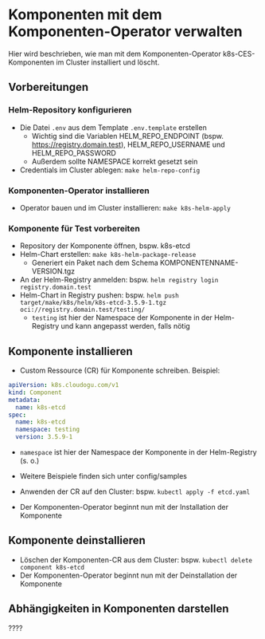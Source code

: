 # Komponenten mit dem Komponenten-Operator verwalten

Hier wird beschrieben, wie man mit dem Komponenten-Operator k8s-CES-Komponenten im Cluster installiert und löscht.

## Vorbereitungen

### Helm-Repository konfigurieren
- Die Datei `.env` aus dem Template `.env.template` erstellen
    - Wichtig sind die Variablen HELM_REPO_ENDPOINT (bspw. https://registry.domain.test), HELM_REPO_USERNAME und HELM_REPO_PASSWORD
    - Außerdem sollte NAMESPACE korrekt gesetzt sein
- Credentials im Cluster ablegen: `make helm-repo-config`

### Komponenten-Operator installieren
- Operator bauen und im Cluster installieren: `make k8s-helm-apply`

### Komponente für Test vorbereiten
- Repository der Komponente öffnen, bspw. k8s-etcd
- Helm-Chart erstellen: `make k8s-helm-package-release`
    - Generiert ein Paket nach dem Schema KOMPONENTENNAME-VERSION.tgz
- An der Helm-Registry anmelden: bspw. `helm registry login registry.domain.test`
- Helm-Chart in Registry pushen: bspw. `helm push target/make/k8s/helm/k8s-etcd-3.5.9-1.tgz oci://registry.domain.test/testing/`
    - `testing` ist hier der Namespace der Komponente in der Helm-Registry und kann angepasst werden, falls nötig

## Komponente installieren
- Custom Ressource (CR) für Komponente schreiben. Beispiel:

```yaml
apiVersion: k8s.cloudogu.com/v1
kind: Component
metadata:
  name: k8s-etcd
spec:
  name: k8s-etcd
  namespace: testing
  version: 3.5.9-1
```

- `namespace` ist hier der Namespace der Komponente in der Helm-Registry (s. o.)
- Weitere Beispiele finden sich unter config/samples

- Anwenden der CR auf den Cluster: bspw. `kubectl apply -f etcd.yaml`
- Der Komponenten-Operator beginnt nun mit der Installation der Komponente

## Komponente deinstallieren

- Löschen der Komponenten-CR aus dem Cluster: bspw. `kubectl delete component k8s-etcd`
- Der Komponenten-Operator beginnt nun mit der Deinstallation der Komponente

## Abhängigkeiten in Komponenten darstellen

????